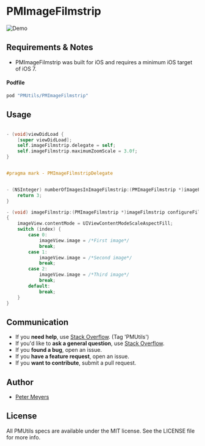 # PMImageFilmstrip

![Demo](http://pm-dev.github.io/PMImageFilmstrip.gif)

## Requirements & Notes

- PMImageFilmstrip was built for iOS and requires a minimum iOS target of iOS 7.


#### Podfile

```ruby
pod "PMUtils/PMImageFilmstrip"
```

## Usage


```objective-c

- (void)viewDidLoad {
    [super viewDidLoad];
    self.imageFilmstrip.delegate = self;
    self.imageFilmstrip.maximumZoomScale = 3.0f;
}


#pragma mark - PMImageFilmstripDelegate


- (NSInteger) numberOfImagesInImageFilmstrip:(PMImageFilmstrip *)imageFilmstrip {
    return 3;
}

- (void) imageFilmstrip:(PMImageFilmstrip *)imageFilmstrip configureFilmstripImageView:(UIImageView *)imageView atIndex:(NSUInteger)index
{
    imageView.contentMode = UIViewContentModeScaleAspectFill;
    switch (index) {
        case 0:
            imageView.image = /*First image*/
            break;
        case 1:
            imageView.image = /*Second image*/
            break;
        case 2:
            imageView.image = /*Third image*/
            break;
        default:
            break;
    }    
}

```

## Communication

- If you **need help**, use [Stack Overflow](http://stackoverflow.com/questions/tagged/PMUtils). (Tag 'PMUtils')
- If you'd like to **ask a general question**, use [Stack Overflow](http://stackoverflow.com/questions/tagged/PMUtils).
- If you **found a bug**, open an issue.
- If you **have a feature request**, open an issue.
- If you **want to contribute**, submit a pull request.


## Author

- [Peter Meyers](mailto:petermeyers1@gmail.com)

## License

All PMUtils specs are available under the MIT license. See the LICENSE file for more info.


